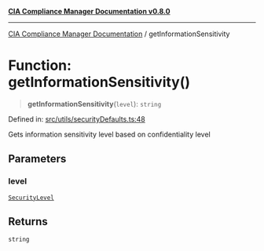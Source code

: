 [**CIA Compliance Manager Documentation v0.8.0**](../README.md)

***

[CIA Compliance Manager Documentation](../globals.md) / getInformationSensitivity

# Function: getInformationSensitivity()

> **getInformationSensitivity**(`level`): `string`

Defined in: [src/utils/securityDefaults.ts:48](https://github.com/Hack23/cia-compliance-manager/blob/791b5a1b6e700c8b8480de209374e4cb1086330d/src/utils/securityDefaults.ts#L48)

Gets information sensitivity level based on confidentiality level

## Parameters

### level

[`SecurityLevel`](../type-aliases/SecurityLevel.md)

## Returns

`string`
